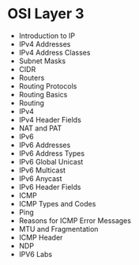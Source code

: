 # OSI Layer 3

* Introduction to IP
* IPv4 Addresses
* IPv4 Address Classes
* Subnet Masks
* CIDR
* Routers
* Routing Protocols
* Routing Basics
* Routing
* IPv4
* IPv4 Header Fields
* NAT and PAT
* IPv6
* IPv6 Addresses
* IPv6 Address Types
* IPv6 Global Unicast
* IPv6 Multicast
* IPv6 Anycast
* IPv6 Header Fields
* ICMP
* ICMP Types and Codes
* Ping
* Reasons for ICMP Error Messages
* MTU and Fragmentation
* ICMP Header
* NDP
* IPV6 Labs



